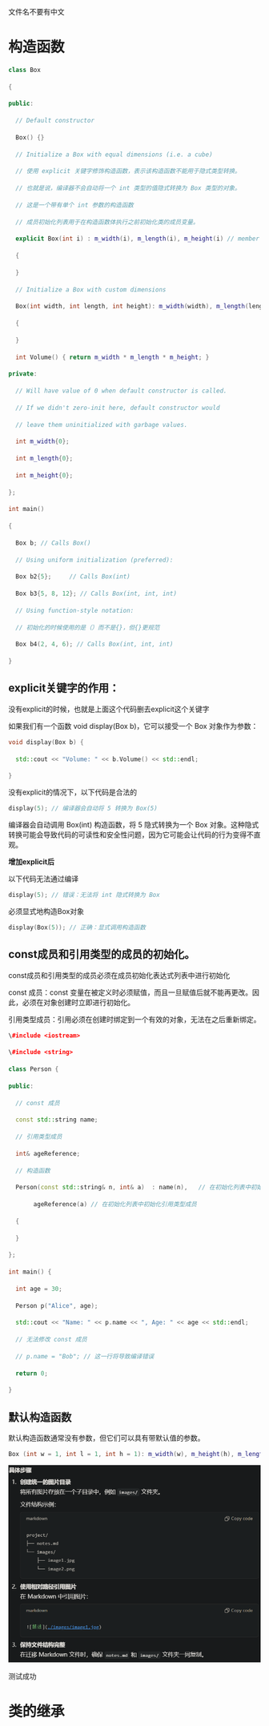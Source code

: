 文件名不要有中文

# 构造函数 

```cpp
class Box

{

public:

  // Default constructor

  Box() {}

  // Initialize a Box with equal dimensions (i.e. a cube)

  // 使用 explicit 关键字修饰构造函数，表示该构造函数不能用于隐式类型转换。

  // 也就是说，编译器不会自动将一个 int 类型的值隐式转换为 Box 类型的对象。

  // 这是一个带有单个 int 参数的构造函数

  // 成员初始化列表用于在构造函数体执行之前初始化类的成员变量。

  explicit Box(int i) : m_width(i), m_length(i), m_height(i) // member init list

  {

  }

  // Initialize a Box with custom dimensions

  Box(int width, int length, int height): m_width(width), m_length(length), m_height(height)

  {

  }

  int Volume() { return m_width * m_length * m_height; }

private:

  // Will have value of 0 when default constructor is called.

  // If we didn't zero-init here, default constructor would

  // leave them uninitialized with garbage values.

  int m_width{0};

  int m_length{0};

  int m_height{0};

};

int main()

{

  Box b; // Calls Box()

  // Using uniform initialization (preferred):

  Box b2{5};     // Calls Box(int)

  Box b3{5, 8, 12}; // Calls Box(int, int, int)

  // Using function-style notation:

  // 初始化的时候使用的是（）而不是{}，但{}更规范

  Box b4(2, 4, 6); // Calls Box(int, int, int)

}
```

## explicit关键字的作用：

没有explicit的时候，也就是上面这个代码删去explicit这个关键字

如果我们有一个函数 void display(Box b)，它可以接受一个 Box 对象作为参数：

```cpp
void display(Box b) {

  std::cout << "Volume: " << b.Volume() << std::endl;

}
```

没有explicit的情况下，以下代码是合法的

```cpp
display(5); // 编译器会自动将 5 转换为 Box(5)
```

编译器会自动调用 Box(int) 构造函数，将 5 隐式转换为一个 Box 对象。这种隐式转换可能会导致代码的可读性和安全性问题，因为它可能会让代码的行为变得不直观。

**增加explicit后**

以下代码无法通过编译

```cpp
display(5); // 错误：无法将 int 隐式转换为 Box
```

必须显式地构造Box对象

```cpp
display(Box(5)); // 正确：显式调用构造函数
```

## const成员和引用类型的成员的初始化。

const成员和引用类型的成员必须在成员初始化表达式列表中进行初始化

const 成员：const 变量在被定义时必须赋值，而且一旦赋值后就不能再更改。因此，必须在对象创建时立即进行初始化。

引用类型成员：引用必须在创建时绑定到一个有效的对象，无法在之后重新绑定。

```cpp
\#include <iostream>

\#include <string>

class Person {

public:

  // const 成员

  const std::string name;

  // 引用类型成员

  int& ageReference;

  // 构造函数

  Person(const std::string& n, int& a)  : name(n),   // 在初始化列表中初始化 const 成员

       ageReference(a) // 在初始化列表中初始化引用类型成员

  {

  }

};

int main() {

  int age = 30;

  Person p("Alice", age);

  std::cout << "Name: " << p.name << ", Age: " << age << std::endl;

  // 无法修改 const 成员

  // p.name = "Bob"; // 这一行将导致编译错误

  return 0;

}
```

## 默认构造函数

默认构造函数通常没有参数，但它们可以具有带默认值的参数。

```cpp
Box (int w = 1, int l = 1, int h = 1): m_width(w), m_height(h), m_length(l){}
```

![测试markdown相对路径图片](./image/markdown.png)

 测试成功

#  类的继承